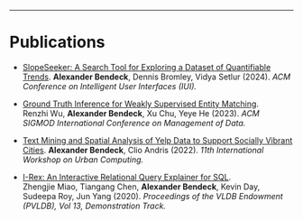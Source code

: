 ---
# Publications

* [SlopeSeeker: A Search Tool for Exploring a Dataset of Quantifiable Trends](https://dl.acm.org/doi/pdf/10.1145/3640543.3645208).
**Alexander Bendeck**, Dennis Bromley, Vidya Setlur (2024). *ACM Conference on Intelligent User Interfaces (IUI).*

* [Ground Truth Inference for Weakly Supervised Entity Matching](http://dl.acm.org/doi/pdf/10.1145/3588712).  
Renzhi Wu, **Alexander Bendeck**, Xu Chu, Yeye He (2023). *ACM SIGMOD International Conference on Management of Data.*

* [Text Mining and Spatial Analysis of Yelp Data to Support Socially Vibrant Cities](http://urban-computing.com/urbcomp2022/file/UrbComp2022_paper_6824.pdf). 
**Alexander Bendeck**, Clio Andris (2022). *11th International Workshop on Urban Computing.*

* [I-Rex: An Interactive Relational Query Explainer for SQL](http://www.vldb.org/pvldb/vol13/p2997-miao.pdf).  
Zhengjie Miao, Tiangang Chen, **Alexander Bendeck**, Kevin Day, Sudeepa Roy,  Jun Yang (2020). *Proceedings of the VLDB Endowment (PVLDB), Vol 13, Demonstration Track.*

